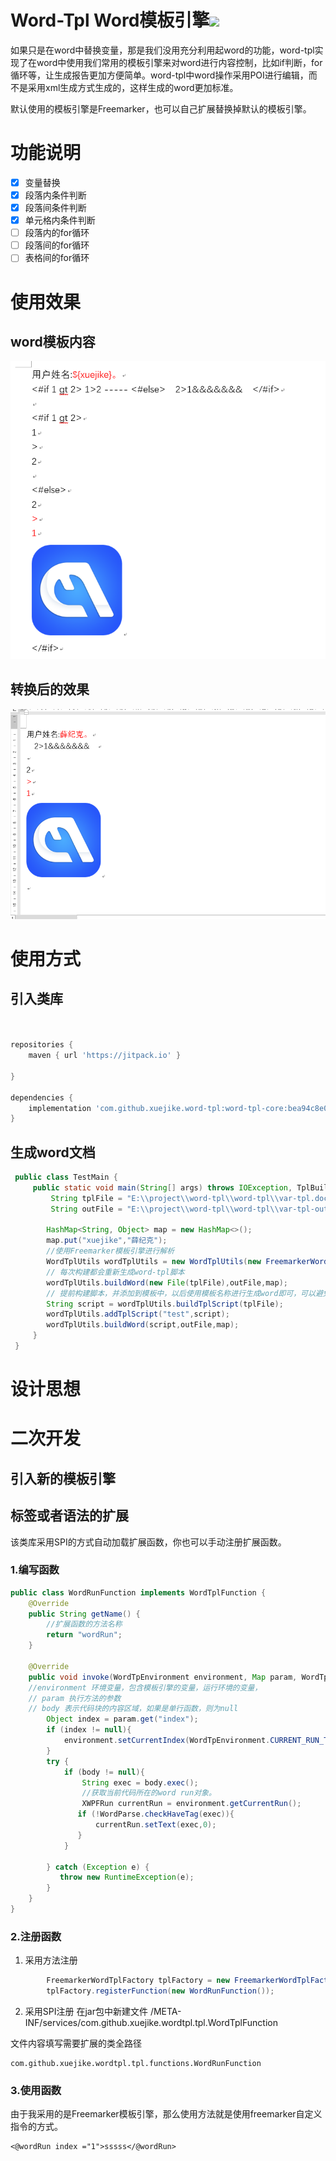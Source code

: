 # Word-Tpl Word模板引擎[![](https://jitpack.io/v/xuejike/word-tpl.svg)](https://jitpack.io/#xuejike/word-tpl)

如果只是在word中替换变量，那是我们没用充分利用起word的功能，word-tpl实现了在word中使用我们常用的模板引擎来对word进行内容控制，比如if判断，for循环等，让生成报告更加方便简单。word-tpl中word操作采用POI进行编辑，而不是采用xml生成方式生成的，这样生成的word更加标准。

默认使用的模板引擎是Freemarker，也可以自己扩展替换掉默认的模板引擎。
# 功能说明
* [x] 变量替换
* [x] 段落内条件判断
* [x] 段落间条件判断
* [x] 单元格内条件判断
* [ ] 段落内的for循环
* [ ] 段落间的for循环
* [ ] 表格间的for循环
# 使用效果
## word模板内容
![avatar](./word-tpl/Snipaste_2019-01-21_12-55-55.png)
## 转换后的效果
![avatar](./word-tpl/Snipaste_2019-01-21_12-56-19.png)
# 使用方式
## 引入类库
```groovy


repositories {
    maven { url 'https://jitpack.io' }

}

dependencies {
    implementation 'com.github.xuejike.word-tpl:word-tpl-core:bea94c8e07'
}


```
## 生成word文档
```java
 public class TestMain {
     public static void main(String[] args) throws IOException, TplBuildException {
         String tplFile = "E:\\project\\word-tpl\\word-tpl\\var-tpl.docx";
         String outFile = "E:\\project\\word-tpl\\word-tpl\\var-tpl-out.docx";
 
        HashMap<String, Object> map = new HashMap<>();
        map.put("xuejike","薛纪克");
        //使用Freemarker模板引擎进行解析
        WordTplUtils wordTplUtils = new WordTplUtils(new FreemarkerWordTplFactory());
        // 每次构建都会重新生成word-tpl脚本
        wordTplUtils.buildWord(new File(tplFile),outFile,map);
        // 提前构建脚本，并添加到模板中，以后使用模板名称进行生成word即可，可以避免每次重新构建word脚本
        String script = wordTplUtils.buildTplScript(tplFile);
        wordTplUtils.addTplScript("test",script);
        wordTplUtils.buildWord(script,outFile,map);
     }
 }

```
# 设计思想

# 二次开发
## 引入新的模板引擎

## 标签或者语法的扩展
该类库采用SPI的方式自动加载扩展函数，你也可以手动注册扩展函数。
### 1.编写函数
```java
public class WordRunFunction implements WordTplFunction {
    @Override
    public String getName() {
        //扩展函数的方法名称
        return "wordRun";
    }

    @Override
    public void invoke(WordTpEnvironment environment, Map param, WordTplFunctionBody body) {
    //environment 环境变量，包含模板引擎的变量，运行环境的变量，
    // param 执行方法的参数
    // body 表示代码块的内容区域，如果是单行函数，则为null
        Object index = param.get("index");
        if (index != null){
            environment.setCurrentIndex(WordTpEnvironment.CURRENT_RUN_TAG,index);
        }
        try {
            if (body != null){
                String exec = body.exec();
                //获取当前代码所在的word run对象。
                XWPFRun currentRun = environment.getCurrentRun();
               if (!WordParse.checkHaveTag(exec)){
                   currentRun.setText(exec,0);
               }
            }

        } catch (Exception e) {
           throw new RuntimeException(e);
        }
    }
}

```
### 2.注册函数
1. 采用方法注册
```java
        FreemarkerWordTplFactory tplFactory = new FreemarkerWordTplFactory();
        tplFactory.registerFunction(new WordRunFunction());
```
2. 采用SPI注册
在jar包中新建文件 /META-INF/services/com.github.xuejike.wordtpl.tpl.WordTplFunction

文件内容填写需要扩展的类全路径
```text
com.github.xuejike.wordtpl.tpl.functions.WordRunFunction
```
### 3.使用函数
由于我采用的是Freemarker模板引擎，那么使用方法就是使用freemarker自定义指令的方式。
```ftl
<@wordRun index ="1">sssss</@wordRun>
```